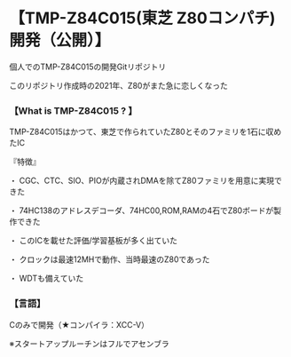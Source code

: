 # 【TMP-Z84C015(東芝 Z80コンパチ) 開発（公開）】
 
個人でのTMP-Z84C015の開発Gitリポジトリ
 
このリポジトリ作成時の2021年、Z80がまた急に恋しくなった
 
### 【What is TMP-Z84C015 ? 】
 
TMP-Z84C015はかつて、東芝で作られていたZ80とそのファミリを1石に収めたIC
 
『特徴』

・ CGC、CTC、SIO、PIOが内蔵されDMAを除てZ80ファミリを用意に実現できた
 
・ 74HC138のアドレスデコーダ、74HC00,ROM,RAMの4石でZ80ボードが製作できた
 
・ このICを載せた評価/学習基板が多く出ていた

・ クロックは最速12MHで動作、当時最速のZ80であった
 
・ WDTも備えていた
 
### 【言語】
 
Cのみで開発（★コンパイラ：XCC-V）
 
※スタートアップルーチンはフルでアセンブラ